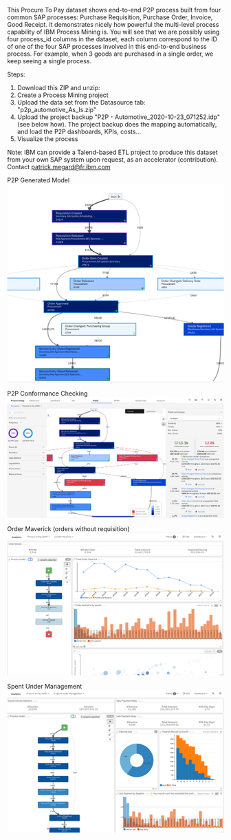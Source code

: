 This Procure To Pay dataset shows end-to-end P2P process built from four common SAP processes: Purchase Requisition, Purchase Order, Invoice, Good Receipt.
It demonstrates nicely how powerful the multi-level process capability of IBM Process Mining is. You will see that we are possibly using four process_id columns in the dataset, each column correspond to the ID of one of the four SAP processes involved in this end-to-end business process.
For example, when 3 goods are purchased in a single order, we keep seeing a single process.

Steps:
1. Download this ZIP and unzip:
1. Create a Process Mining project
1. Upload the data set from the Datasource tab: "p2p_automotive_As_Is.zip"
1. Upload the project backup "P2P - Automotive_2020-10-23_071252.idp" (see below how). The project backup does the mapping automatically, and load the P2P dashboards, KPIs, costs...
1. Visualize the process


Note: IBM can provide a Talend-based ETL project to produce this dataset from your own SAP system upon request, as an accelerator (contribution). Contact patrick.megard@fr.ibm.com

P2P Generated Model
![](./Images/P2PModel.png?sanitize=true)

P2P Conformance Checking
![](./Images/P2PConformanceChecking.png?sanitize=true)

Order Maverick (orders without requisition)
![](./Images/OrderMaverick.png?sanitize=true)

Spent Under Management
![](./Images/SpentUnderManagement.png?sanitize=true)
